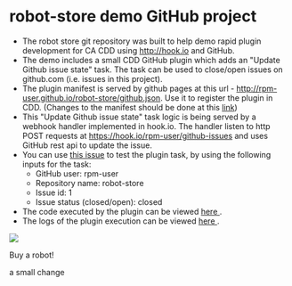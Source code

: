 # robot-store demo GitHub project
- The robot store git repository was built to help demo rapid plugin development for CA CDD using http://hook.io and GitHub.
- The demo includes a small CDD GitHub plugin which adds an "Update Github issue state" task. The task can be used to close/open issues on github.com (i.e. issues in this project).
- The plugin manifest is served by github pages at this url - http://rpm-user.github.io/robot-store/github.json. Use it to register the plugin in CDD. (Changes to the manifest should be done at this [link](https://github.com/rpm-user/robot-store/blob/gh-pages/github.json))
- This "Update Github issue state" task logic is being served by a webhook handler implemented in hook.io. The handler listen to http POST requests at https://hook.io/rpm-user/github-issues and uses GitHub rest api to update the issue.
- You can use [this issue](https://github.com/rpm-user/robot-store/issues/1) to test the plugin task, by using the following inputs for the task:
  - GitHub user: rpm-user
  - Repository name: robot-store
  - Issue id: 1
  - Issue status (closed/open): closed
- The code executed by the plugin can be viewed [here ](https://hook.io/rpm-user/github-issues/source).
- The logs of the plugin execution can be viewed [here ](https://hook.io/rpm-user/github-issues/logs).

![](https://cloud.githubusercontent.com/assets/14964166/10423929/7f60f950-70d3-11e5-9312-2af20a5956cf.png)

Buy a robot!

a small change
